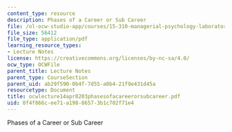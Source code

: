 ```yaml
---
content_type: resource
description: Phases of a Career or Sub Career
file: /ol-ocw-studio-app/courses/15-310-managerial-psychology-laboratory-spring-2003/0f4f866cee71a19886573b1c702f71e4_ocwlecture14apr0203phasesofacareerorsubcareer.pdf
file_size: 56412
file_type: application/pdf
learning_resource_types:
- Lecture Notes
license: https://creativecommons.org/licenses/by-nc-sa/4.0/
ocw_type: OCWFile
parent_title: Lecture Notes
parent_type: CourseSection
parent_uid: ab29f590-0b4f-7d55-a0b4-21f9e431d45a
resourcetype: Document
title: ocwlecture14apr0203phasesofacareerorsubcareer.pdf
uid: 0f4f866c-ee71-a198-8657-3b1c702f71e4
---
```

Phases of a Career or Sub Career